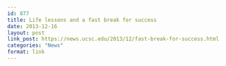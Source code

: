 ```yaml
---
id: 877
title: Life lessons and a fast break for success
date: 2013-12-16
layout: post
link_post: https://news.ucsc.edu/2013/12/fast-break-for-success.html
categories: "News"
format: link
---
```

